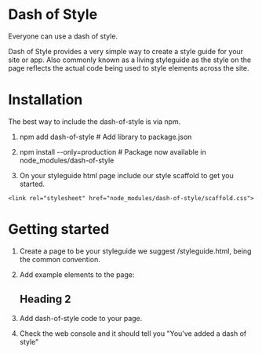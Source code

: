 Dash of Style
=============

Everyone can use a dash of style.

Dash of Style provides a very simple way to create a style guide for your site or app. Also commonly known as a living styleguide as the style on the page reflects the actual code being used to style elements across the site.

Installation
============

The best way to include the dash-of-style is via npm.

1.    npm add dash-of-style  # Add library to package.json

2.    npm install --only=production  # Package now available in node_modules/dash-of-style

3.    On your styleguide html page include our style scaffold to get you started.

    <link rel="stylesheet" href="node_modules/dash-of-style/scaffold.css">

Getting started
===============

1. Create a page to be your styleguide we suggest /styleguide.html, being the common convention.

2. Add example elements to the page:

   <h2 class="example">Heading 2</h2>

3. Add dash-of-style code to your page.

4. Check the web console and it should tell you "You've added a dash of style"

